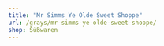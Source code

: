 ```yaml
---
title: "Mr Simms Ye Olde Sweet Shoppe"
url: /grays/mr-simms-ye-olde-sweet-shoppe/
shop: Süßwaren
---
```

